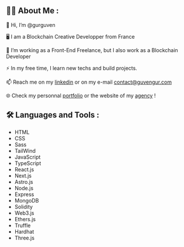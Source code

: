 ## 👩‍💻 About Me :
👋 Hi, I’m @gurguven

🖥 I am a Blockchain Creative Developper from France

🔭 I’m working as a Front-End Freelance, but I also work as a Blockchain Developer

⚡ In my free time, I learn new techs and build projects.

📫 Reach me on my [linkedin](https://www.linkedin.com/in/guven-gur/) or on my e-mail contact@guvengur.com

🌐 Check my personnal [portfolio](https://www.guvengur.com) or the website of my [agency](https://www.kbs-agency.com) ! 

## 🛠️ Languages and Tools :

- HTML 
- CSS
- Sass
- TailWind
- JavaScript
- TypeScript
- React.js
- Next.js 
- Astro.js
- Node.js
- Express
- MongoDB
- Solidity
- Web3.js
- Ethers.js
- Truffle 
- Hardhat
- Three.js
